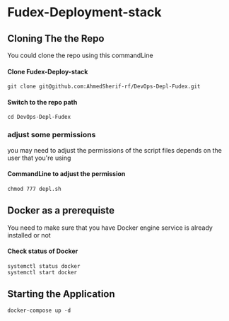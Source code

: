 # Fudex-Deployment-stack

## Cloning The the Repo
You could clone the repo using this commandLine
#### Clone Fudex-Deploy-stack
```
git clone git@github.com:AhmedSherif-rf/DevOps-Depl-Fudex.git
```

#### Switch to the repo path
```
cd DevOps-Depl-Fudex
```
### adjust some permissions 
you may need to adjust the permissions of the script files depends on the user that you're using 
#### CommandLine to adjust the permission
```
chmod 777 depl.sh
```
## Docker as a prerequiste 
You need to make sure that you have Docker engine service is already installed or not 
#### Check status of Docker
```
systemctl status docker
systemctl start docker
```
## Starting the Application 
```
docker-compose up -d 
```

